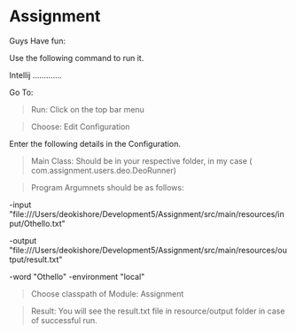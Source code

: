 # Assignment
Guys Have fun:

Use the following command to run it.

Intellij
.............

Go To:
> Run: Click on the top bar menu

> Choose: Edit Configuration

Enter the following details in the Configuration.

> Main Class: Should be in your respective folder, in my case ( com.assignment.users.deo.DeoRunner)

> Program Argumnets should be as follows:

-input "file:///Users/deokishore/Development5/Assignment/src/main/resources/input/Othello.txt"

-output "file:///Users/deokishore/Development5/Assignment/src/main/resources/output/result.txt"

-word "Othello" -environment "local"

>Choose classpath of Module:
 Assignment


> Result: You will see the result.txt file in resource/output folder in case of successful run.